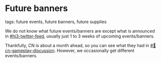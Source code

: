 # Future banners
tags: future events, future banners, future supplies

We do not know what future events/banners are except what is announced in [#hi3-twitter-feed](https://discord.com/channels/418652140454674432/438184521603743745), usually just 1 to 3 weeks of upcoming events/banners.

Thankfully, CN is about a month ahead, so you can see what they had in [#🔮cn-gameplay-discussion](https://discord.com/channels/418652140454674432/435687797626634241). However, we occasionally get different events/banners.